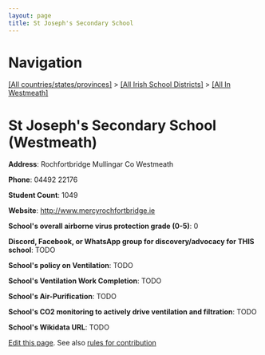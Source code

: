 ```yaml
---
layout: page
title: St Joseph's Secondary School
---
```

# Navigation

[[All countries/states/provinces]](../../..) > [[All Irish School Districts]](../..) > [[All In Westmeath]](..)

# St Joseph's Secondary School (Westmeath)

**Address**: Rochfortbridge Mullingar Co Westmeath

**Phone**: 04492 22176

**Student Count**: 1049

**Website**: <http://www.mercyrochfortbridge.ie>

**School's overall airborne virus protection grade (0-5)**: 0

**Discord, Facebook, or WhatsApp group for discovery/advocacy for THIS school**: TODO

**School's policy on Ventilation**: TODO

**School's Ventilation Work Completion**: TODO

**School's Air-Purification**: TODO

**School's CO2 monitoring to actively drive ventilation and filtration**: TODO

**School's Wikidata URL**: TODO


[Edit this page](https://github.com/ventilate-schools/Ireland/edit/main/./Westmeath/St_Joseph's_Secondary_School.md). See also [rules for contribution](../../../contribution-rules/)
